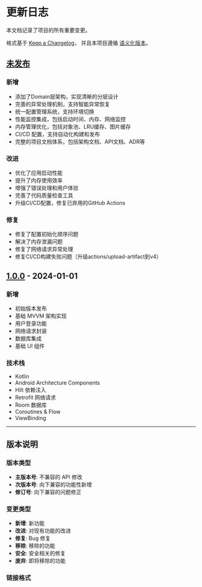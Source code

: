 # 更新日志

本文档记录了项目的所有重要变更。

格式基于 [Keep a Changelog](https://keepachangelog.com/zh-CN/1.0.0/)，
并且本项目遵循 [语义化版本](https://semver.org/lang/zh-CN/)。

## [未发布]

### 新增
- 添加了Domain层架构，实现清晰的分层设计
- 完善的异常处理机制，支持智能异常恢复
- 统一配置管理系统，支持环境切换
- 性能监控集成，包括启动时间、内存、网络监控
- 内存管理优化，包括对象池、LRU缓存、图片缓存
- CI/CD 配置，支持自动化构建和发布
- 完整的项目文档体系，包括架构文档、API文档、ADR等

### 改进
- 优化了应用启动性能
- 提升了内存使用效率
- 增强了错误处理和用户体验
- 完善了代码质量检查工具
- 升级CI/CD配置，修复已弃用的GitHub Actions

### 修复
- 修复了配置初始化顺序问题
- 解决了内存泄漏问题
- 修复了网络请求异常处理
- 修复CI/CD构建失败问题（升级actions/upload-artifact到v4）

## [1.0.0] - 2024-01-01

### 新增
- 初始版本发布
- 基础 MVVM 架构实现
- 用户登录功能
- 网络请求封装
- 数据库集成
- 基础 UI 组件

### 技术栈
- Kotlin
- Android Architecture Components
- Hilt 依赖注入
- Retrofit 网络请求
- Room 数据库
- Coroutines & Flow
- ViewBinding

---

## 版本说明

### 版本类型
- **主版本号**: 不兼容的 API 修改
- **次版本号**: 向下兼容的功能性新增  
- **修订号**: 向下兼容的问题修正

### 变更类型
- **新增**: 新功能
- **改进**: 对现有功能的改进
- **修复**: Bug 修复
- **移除**: 移除的功能
- **安全**: 安全相关的修复
- **废弃**: 即将移除的功能

### 链接格式
[未发布]: https://github.com/your-repo/compare/v1.0.0...HEAD
[1.0.0]: https://github.com/your-repo/releases/tag/v1.0.0